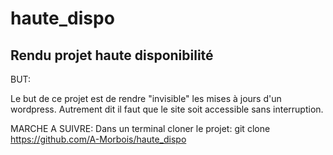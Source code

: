 haute_dispo
===========

Rendu projet haute disponibilité
-------------------------------

BUT:

Le but de ce projet est de rendre "invisible" les mises à jours d'un wordpress.
Autrement dit il faut que le site soit accessible sans interruption.


MARCHE A SUIVRE:
Dans un terminal cloner le projet:
	git clone https://github.com/A-Morbois/haute_dispo
	
